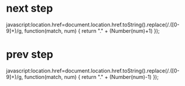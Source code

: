 # next step
javascript:location.href=document.location.href.toString().replace(/\.([0-9]+)/g, function(match, num) { return "." + (Number(num)+1) });

# prev step
javascript:location.href=document.location.href.toString().replace(/\.([0-9]+)/g, function(match, num) { return "." + (Number(num)-1) });
